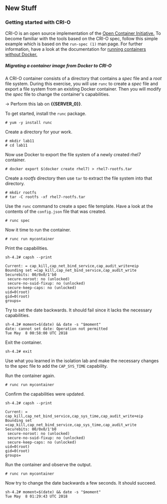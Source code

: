 ## New Stuff

### Getting started with CRI-O

CRI-O is an open source implementation of the [Open Container Initiative.](https://github.com/opencontainers/runtime-spec) To become familiar with the tools based on the CRI-O spec, follow
this simple example which is based on the ```run-spec (1)``` man page. For further information, have a look at the documentation for [running containers without Docker.](https://access.redhat.com/documentation/en-us/red_hat_enterprise_linux_atomic_host/7/html/managing_containers/finding_running_and_building_containers_without_docker)

##### Migrating a container image from Docker to CRI-O

A CRI-O container consists of a directory that contains a *spec* file and a *root* file system. During this
exercise, you will use ```runc``` to create a *spec* file and export a file system from an existing Docker container. Then 
you will modify the *spec* file to change the container's capabilities. 

-> Perform this lab on **{{SERVER_0}}**.

To get started, install the ```runc``` package.

~~~shell
# yum -y install runc
~~~

Create a directory for your work.

~~~shell 
# mkdir lab11
# cd lab11
~~~

Now use Docker to export the file system of a newly created rhel7 container.

~~~shell
# docker export $(docker create rhel7) > rhel7-rootfs.tar
~~~

Create a *rootfs* directory then use ```tar``` to extract the file system into that directory.

~~~shell
# mkdir rootfs
# tar -C rootfs -xf rhel7-rootfs.tar
~~~

Use the ```runc``` command to create a spec file template. Have a look at the contents of the ```config.json``` file that was created.

~~~shell
# runc spec
~~~

Now it time to run the container.

~~~shell
# runc run mycontainer
~~~

Print the capabilities.

~~~shell
sh-4.2# capsh --print
~~~

~~~shell
Current: = cap_kill,cap_net_bind_service,cap_audit_write+eip
Bounding set =cap_kill,cap_net_bind_service,cap_audit_write
Securebits: 00/0x0/1'b0
 secure-noroot: no (unlocked)
 secure-no-suid-fixup: no (unlocked)
 secure-keep-caps: no (unlocked)
uid=0(root)
gid=0(root)
groups=
~~~

Try to set the date backwards. It should fail since it lacks the necessary capabilities.

~~~shell
sh-4.2# moment=$(date) && date -s "$moment"
date: cannot set date: Operation not permitted
Tue May  8 00:58:00 UTC 2018
~~~

Exit the container.

~~~shell
sh-4.2# exit
~~~

Use what you learned in the isolation lab and make the necessary changes to the spec file to add the ```CAP_SYS_TIME``` capability.

Run the container again. 

~~~shell
# runc run mycontainer
~~~

Confirm the capabilities were updated.

~~~shell
sh-4.2# capsh --print
~~~

~~~shell
Current: = cap_kill,cap_net_bind_service,cap_sys_time,cap_audit_write+eip
Bounding set =cap_kill,cap_net_bind_service,cap_sys_time,cap_audit_write
Securebits: 00/0x0/1'b0
 secure-noroot: no (unlocked)
 secure-no-suid-fixup: no (unlocked)
 secure-keep-caps: no (unlocked)
uid=0(root)
gid=0(root)
groups=
~~~

Run the container and observe the output.

~~~shell
# runc run mycontainer
~~~

Now try to change the date backwards a few seconds. It should succeed.

~~~shell
sh-4.2# moment=$(date) && date -s "$moment"
Tue May  8 01:29:43 UTC 2018
~~~

